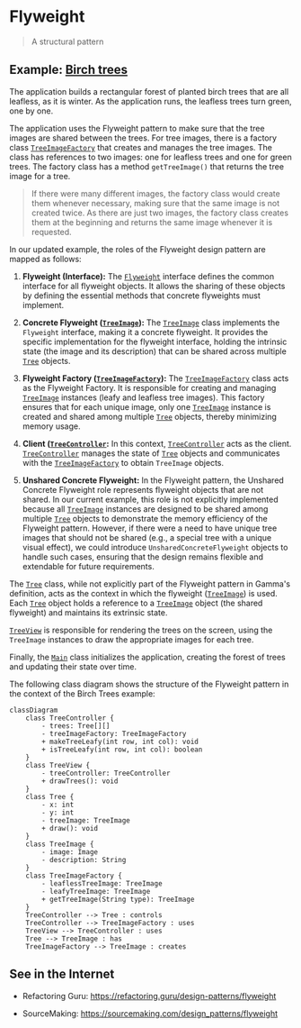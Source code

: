 # Flyweight

> A structural pattern

## Example: [Birch trees](../../src/main/java/flyweight/birch_trees)

The application builds a rectangular forest of planted birch trees that are all leafless, as it is winter. As the application runs, the leafless trees turn green, one by one.

The application uses the Flyweight pattern to make sure that the tree images are shared between the trees. For tree images, there is a factory class [`TreeImageFactory`](../../src/main/java/flyweight/birch_trees/TreeImageFactory.java) that creates and manages the tree images. The class has references to two images: one for leafless trees and one for green trees. The factory class has a method `getTreeImage()` that returns the tree image for a tree.

> If there were many different images, the factory class would create them whenever necessary, making sure that the same image is not created twice. As there are just two images, the factory class creates them at the beginning and returns the same image whenever it is requested.

In our updated example, the roles of the Flyweight design pattern are mapped as follows:

1. **Flyweight (Interface):** The [`Flyweight`](../../src/main/java/flyweight/birch_trees/Flyweight.java) interface defines the common interface for all flyweight objects. It allows the sharing of these objects by defining the essential methods that concrete flyweights must implement.

2. **Concrete Flyweight ([`TreeImage`](../../src/main/java/flyweight/birch_trees/TreeImage.java)):** The [`TreeImage`](../../src/main/java/flyweight/birch_trees/TreeImage.java) class implements the `Flyweight` interface, making it a concrete flyweight. It provides the specific implementation for the flyweight interface, holding the intrinsic state (the image and its description) that can be shared across multiple [`Tree`](../../src/main/java/flyweight/birch_trees/Tree.java) objects.

3. **Flyweight Factory ([`TreeImageFactory`](../../src/main/java/flyweight/birch_trees/TreeImageFactory.java)):** The [`TreeImageFactory`](../../src/main/java/flyweight/birch_trees/TreeImageFactory.java) class acts as the Flyweight Factory. It is responsible for creating and managing [`TreeImage`](../../src/main/java/flyweight/birch_trees/TreeImage.java) instances (leafy and leafless tree images). This factory ensures that for each unique image, only one [`TreeImage`](../../src/main/java/flyweight/birch_trees/TreeImage.java) instance is created and shared among multiple [`Tree`](../../src/main/java/flyweight/birch_trees/Tree.java) objects, thereby minimizing memory usage.

4. **Client ([`TreeController`](../../src/main/java/flyweight/birch_trees/TreeController.java):** In this context,  [`TreeController`](../../src/main/java/flyweight/birch_trees/TreeController.java)  acts as the client. [`TreeController`](../../src/main/java/flyweight/birch_trees/TreeController.java) manages the state of [`Tree`](../../src/main/java/flyweight/birch_trees/Tree.java) objects and communicates with the [`TreeImageFactory`](../../src/main/java/flyweight/birch_trees/TreeImageFactory.java) to obtain `TreeImage` objects. 

5. **Unshared Concrete Flyweight:** In the Flyweight pattern, the Unshared Concrete Flyweight role represents flyweight objects that are not shared. In our current example, this role is not explicitly implemented because all [`TreeImage`](../../src/main/java/flyweight/birch_trees/TreeImage.java) instances are designed to be shared among multiple [`Tree`](../../src/main/java/flyweight/birch_trees/Tree.java) objects to demonstrate the memory efficiency of the Flyweight pattern. However, if there were a need to have unique tree images that should not be shared (e.g., a special tree with a unique visual effect), we could introduce `UnsharedConcreteFlyweight` objects to handle such cases, ensuring that the design remains flexible and extendable for future requirements.

The [`Tree`](../../src/main/java/flyweight/birch_trees/Tree.java) class, while not explicitly part of the Flyweight pattern in Gamma's definition, acts as the context in which the flyweight ([`TreeImage`](../../src/main/java/flyweight/birch_trees/TreeImage.java)) is used. Each [`Tree`](../../src/main/java/flyweight/birch_trees/Tree.java) object holds a reference to a [`TreeImage`](../../src/main/java/flyweight/birch_trees/TreeImage.java) object (the shared flyweight) and maintains its extrinsic state.

[`TreeView`](../../src/main/java/flyweight/birch_trees/TreeView.java) is responsible for rendering the trees on the screen, using the `TreeImage` instances to draw the appropriate images for each tree.

Finally, the [`Main`](../../src/main/java/flyweight/birch_trees/Main.java) class initializes the application, creating the forest of trees and updating their state over time.

The following class diagram shows the structure of the Flyweight pattern in the context of the Birch Trees example:

```mermaid
classDiagram
    class TreeController {
        - trees: Tree[][]
        - treeImageFactory: TreeImageFactory
        + makeTreeLeafy(int row, int col): void
        + isTreeLeafy(int row, int col): boolean
    }
    class TreeView {
        - treeController: TreeController
        + drawTrees(): void
    }
    class Tree {
        - x: int
        - y: int
        - treeImage: TreeImage
        + draw(): void
    }
    class TreeImage {
        - image: Image
        - description: String
    }
    class TreeImageFactory {
        - leaflessTreeImage: TreeImage
        - leafyTreeImage: TreeImage
        + getTreeImage(String type): TreeImage
    }
    TreeController --> Tree : controls
    TreeController --> TreeImageFactory : uses
    TreeView --> TreeController : uses
    Tree --> TreeImage : has
    TreeImageFactory --> TreeImage : creates

```



## See in the Internet

- Refactoring Guru: https://refactoring.guru/design-patterns/flyweight

- SourceMaking: https://sourcemaking.com/design_patterns/flyweight